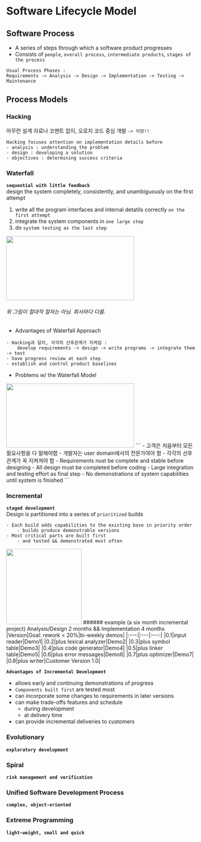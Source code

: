 # Software Lifecycle Model  
## Software Process
- A series of steps through which a software product progresses
- Consists of `people`, `overall process`, `intermediate products`, `stages of the process`  
```  
Usual Process Phases :  
Requirements -> Analysis -> Design -> Implementation -> Testing -> Maintenance  
```  

## Process Models
### Hacking
아무런 설계 자료나 코멘트 없이, 오로지 코드 중심 개발 `-> 지양!!`  
```  
Hacking focuses attention on implementation details before
- analysis : understanding the problem
- design : developing a solution
- objectives : determining success criteria  
```  

### Waterfall
**`sequential with little feedback`**  
design the system completely, consistently, and unambiguously on the first attempt  
1. write all the program interfaces and internal detatils correctly `on the first attempt`  
2. integrate the system components in `one large step`  
3. do `system testing as the last step`  
<img src="https://user-images.githubusercontent.com/112736264/228539435-f1c8935e-5aef-403b-b22f-248b6f9cdbd5.png" width="340" height="170"/>  

###### 위 그림이 절대적 절차는 아님. 회사마다 다름.  
- Advantages of Waterfall Approach  
```  
- Hacking과 달리, 각각의 선후관계가 지켜짐 :
	develop requirements -> design -> write programs -> integrate them -> test
- have progress review at each step
- establish and control product baselines
```  
- Problems w/ the Waterfall Model  
<img src="https://user-images.githubusercontent.com/112736264/228547302-02e007a9-3aa4-487e-81f0-9d0174e973c0.png" width="340" height="170"/>  
```  
- 고객은 처음부터 모든 필요사항을 다 말해야함
- 개발자는 user domain에서의 전문가여야 함
- 각각의 선후관계가 꼭 지켜져야 함
	- Requirements nust be complete and stable before designing
	- All design must be completed before coding
	- Large integration and testing effort as final step
	- No demonstrations of system capabilities until system is finished
```  

### Incremental  
**`staged development`**  
Design is partitioned into a series of `prioritized` builds  
```  
- Each build adds capabilities to the existing base in priority order
	- builds produce demonstrable versions
- Most critical parts are built first  
	- and tested && demonstrated most often  
```
<img src="https://user-images.githubusercontent.com/112736264/228720896-a437f018-a661-43e9-b144-ab122136ecdc.png" width="200" height = "200">  
###### example (a six month incremental project)  
Analysis/Design 2 months && Implementation 4 months
|Version|Goal: rework < 20%|bi-weekly demos|
|:---:|:---|:---:|
|0.1|input reader|Demo1|
|0.2|plus lexical analyzer|Demo2|
|0.3|plus symbol table|Demo3|
|0.4|plus code generator|Demo4|
|0.5|plus linker table|Demo5|
|0.6|plus error messages|Demo6|
|0.7|plus optimizer|Demo7|
|0.8|plus writer|Customer Version 1.0|  

**`Advantages of Incremental Development`**    
- allows early and continuing demonstrations of progress
- `Components built first` are tested most
- can incorporate some changes to requirements in later versions
- can make trade-offs features and schedule
	- during development
	- at delivery time
- can provide incremental deliveries to customers  

### Evolutionary  
**`exploratory development`**  

### Spiral  
**`risk management and verification`**  

### Unified Software Development Process  
**`complex, object-oriented`**  

### Extreme Programming  
**`light-weight, small and quick`**  
